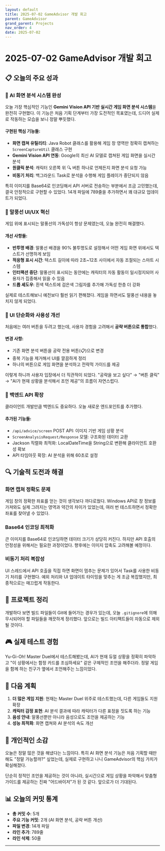 ```yaml
---
layout: default
title: 2025-07-02 GameAdvisor 개발 회고
parent: GameAdvisor
grand_parent: Projects
nav_order: 4
date: 2025-07-02
---
```


# 2025-07-02 GameAdvisor 개발 회고

## 📋 오늘의 주요 성과

### 🤖 AI 화면 분석 시스템 완성

오늘 가장 핵심적인 기능인 **Gemini Vision API 기반 실시간 게임 화면 분석 시스템**을 완전히 구현했다. 이 기능은 처음 기획 단계부터 가장 도전적인 목표였는데, 드디어 실제로 작동하는 모습을 보니 정말 뿌듯했다.

#### 구현된 핵심 기능들:
- **화면 캡쳐 유틸리티**: Java Robot 클래스를 활용해 게임 창 영역만 정확히 캡쳐하는 `ScreenCaptureUtil` 클래스 구현
- **Gemini Vision API 연동**: Google의 최신 AI 모델로 캡쳐된 게임 화면을 실시간 분석
- **원클릭 분석**: 캐릭터 오른쪽 위 🔍 버튼 하나로 언제든지 화면 분석 요청 가능
- **비동기 처리**: 백그라운드 Task로 분석을 수행해 게임 플레이가 중단되지 않음

특히 이미지를 Base64로 인코딩해서 API 서버로 전송하는 부분에서 조금 고민했는데, 결국 안정적으로 구현할 수 있었다. 14개 파일에 789줄을 추가하면서 꽤 대규모 업데이트가 되었다.

### 🎨 말풍선 UI/UX 혁신

게임 위에 표시되는 말풍선의 가독성이 항상 문제였는데, 오늘 완전히 해결했다.

#### 개선 사항들:
- **반투명 배경**: 말풍선 배경을 90% 불투명도로 설정해서 어떤 게임 화면 위에서도 텍스트가 선명하게 보임
- **적응형 표시 시간**: 텍스트 길이에 따라 2초~12초 사이에서 자동 조절되는 스마트 시스템
- **인터랙션 중단**: 말풍선이 표시되는 동안에는 캐릭터의 자동 활동이 일시정지되어 사용자가 집중해서 읽을 수 있음
- **드롭 셰도우**: 흰색 텍스트에 검은색 그림자를 추가해 가독성 한층 더 강화

실제로 테스트해보니 예전보다 훨씬 읽기 편해졌다. 게임을 하면서도 말풍선 내용을 놓치지 않게 되었다.

### 🔧 UI 단순화와 사용성 개선

처음에는 여러 버튼을 두려고 했는데, 사용자 경험을 고려해서 **공략 버튼으로 통합**했다.

#### 변경 사항:
- 기존 화면 분석 버튼을 공략 전용 버튼(📋)으로 변경
- 중복 기능을 제거해서 UI를 깔끔하게 정리
- 하나의 버튼으로 게임 화면을 분석하고 전략적 가이드를 제공

이렇게 하니까 사용자 입장에서 더 직관적이 되었다. "공략을 보고 싶다" → "버튼 클릭" → "AI가 현재 상황을 분석해서 조언 제공"의 흐름이 자연스럽다.

### 🔄 백엔드 API 확장

클라이언트 개발만큼 백엔드도 중요하다. 오늘 새로운 엔드포인트를 추가했다.

#### 추가된 기능들:
- `/api/advice/screen` POST API: 이미지 기반 게임 상황 분석
- `ScreenAnalysisRequest/Response` 모델: 구조화된 데이터 교환
- Jackson 직렬화 최적화: LocalDateTime을 String으로 변환해 클라이언트 호환성 확보
- API 타임아웃 확장: AI 분석을 위해 60초로 설정

## 🔍 기술적 도전과 해결

### 화면 캡쳐 정확도 문제
게임 창의 정확한 좌표를 얻는 것이 생각보다 까다로웠다. Windows API로 창 정보를 가져와도 실제 그려지는 영역과 약간의 차이가 있었는데, 여러 번 테스트하면서 정확한 좌표를 찾아낼 수 있었다.

### Base64 인코딩 최적화
큰 이미지를 Base64로 인코딩하면 데이터 크기가 상당히 커진다. 하지만 API 호출의 안정성을 위해서는 필요한 과정이었다. 향후에는 이미지 압축도 고려해볼 예정이다.

### 비동기 처리 복잡성
UI 스레드에서 API 호출을 직접 하면 화면이 멈추는 문제가 있어서 Task를 사용한 비동기 처리를 구현했다. 예외 처리와 UI 업데이트 타이밍을 맞추는 게 조금 복잡했지만, 최종적으로는 매끄럽게 작동한다.

## 🧹 프로젝트 정리

개발하다 보면 빌드 파일들이 Git에 들어가는 경우가 있는데, 오늘 `.gitignore`에 의해 무시되어야 할 파일들을 깨끗하게 정리했다. 앞으로는 빌드 아티팩트들이 자동으로 제외될 것이다.

## 🎮 실제 테스트 경험

Yu-Gi-Oh! Master Duel에서 테스트해봤는데, AI가 현재 듀얼 상황을 정확히 파악하고 "이 상황에서는 함정 카드를 조심하세요" 같은 구체적인 조언을 해주더라. 정말 게임을 함께 하는 친구가 옆에서 조언해주는 느낌이었다.

## 🚀 다음 계획

1. **더 많은 게임 지원**: 현재는 Master Duel 위주로 테스트했는데, 다른 게임들도 지원 확장
2. **캐릭터 감정 표현**: AI 분석 결과에 따라 캐릭터가 다른 표정을 짓도록 하는 기능
3. **음성 안내**: 말풍선뿐만 아니라 음성으로도 조언을 제공하는 기능
4. **성능 최적화**: 화면 캡쳐와 AI 분석의 속도 개선

## 💭 개인적인 소감

오늘은 정말 많은 것을 해냈다는 느낌이다. 특히 AI 화면 분석 기능은 처음 기획할 때만 해도 "정말 가능할까?" 싶었는데, 실제로 구현하고 나니 GameAdvisor의 핵심 가치가 확실해졌다. 

단순히 정적인 조언을 제공하는 것이 아니라, 실시간으로 게임 상황을 파악해서 맞춤형 가이드를 제공하는 진짜 "어드바이저"가 된 것 같다. 앞으로가 더 기대된다.

## 📊 오늘의 커밋 통계

- **총 커밋 수**: 5개
- **주요 기능 커밋**: 2개 (AI 화면 분석, 공략 버튼 개선)
- **파일 변경**: 14개 파일
- **라인 추가**: 789줄
- **라인 삭제**: 50줄

---
